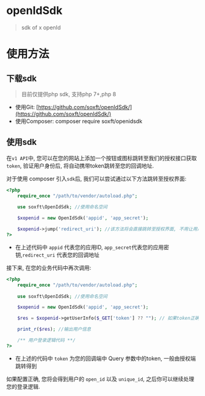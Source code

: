 # openIdSdk
 > sdk of x openId

# 使用方法

## 下载sdk

> 目前仅提供php sdk, 支持php 7+,php 8

- 使用Git: [https://github.com/soxft/openIdSdk/](https://github.com/soxft/openIdSdk/)
- 使用Composer: composer require soxft/openidsdk

## 使用sdk

在`v1 API`中, 您可以在您的网站上添加一个按钮或图标跳转至我们的授权接口获取`token`, 验证用户身份后, 将自动携带token跳转至您的回调地址.

对于使用 composer 引入`sdk`后, 我们可以尝试通过以下方法跳转至授权界面:

```php
<?php
    require_once "/path/to/vendor/autoload.php";
    
    use soxft\OpenIdSdk; //使用命名空间

    $xopenid = new OpenIdSdk('appid', 'app_secret');

    $xopenid->jump('redirect_uri'); //该方法将会直接跳转至授权界面, 不用让用户点击
?>
```
- 在上述代码中 `appid` 代表您的应用ID, `app_secret`代表您的应用密钥,`redirect_uri` 代表您的回调地址

接下来, 在您的业务代码中再次调用:
```php
<?php
    require_once "/path/to/vendor/autoload.php";
    
    use soxft\OpenIdSdk; //使用命名空间

    $xopenid = new OpenIdSdk('appid', 'app_secret');

    $res = $xopenid->getUserInfo($_GET['token'] ?? ""); // 如果token正确 该方法会返回用户信息

    print_r($res); //输出用户信息

    /** 用户登录逻辑代码 **/
?>
```
- 在上述的代码中 `token` 为您的回调端中 Query 参数中的token, 一般由授权端跳转得到

如果配置正确, 您将会得到用户的 `open_id` 以及 `unique_id`, 之后你可以继续处理您的登录逻辑.
